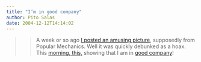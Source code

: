 ```yaml
---
title: "I’m in good company"
author: Pito Salas
date: 2004-12-12T14:14:02
---
```



>>

>> A week or so ago [I posted an amusing
picture](</weblogs/archives/000523.html>), supposedly from Popular Mechanics.
Well it was quickly debunked as a hoax. This [morning,
this,](<http://news.zdnet.com/2100-3513_22-5484053.html>) showing that I am in
[good company](<http://radio.weblogs.com/0001011/2004/12/11.html#a8862>)!


